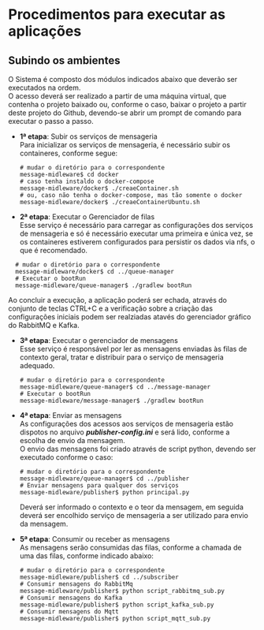 # Procedimentos para executar as aplicações

## Subindo os ambientes

O Sistema é composto dos módulos indicados abaixo que deverão ser executados na ordem.<br>
O acesso deverá ser realizado a partir de uma máquina virtual, que contenha o projeto baixado ou, conforme o caso, baixar o projeto a partir deste projeto do Github, devendo-se abrir um prompt de comando para executar o passo a passo.

* **1ª etapa**: Subir os serviços de mensageria<br>
  Para inicializar os serviços de mensageria, é necessário subir os containeres, conforme segue:

  ```shell
  # mudar o diretório para o correspondente
  message-midleware$ cd docker
  # caso tenha instaldo o docker-compose
  message-midleware/docker$ ./creaeContainer.sh
  # ou, caso não tenha o docker-compose, mas tão somente o docker
  message-midleware/docker$ ./creaeContainerUbuntu.sh
  ```
* **2ª etapa**: Executar o Gerenciador de filas<br>
  Esse serviço é necessário para carregar as configurações dos serviços de mensageria e só é necessário executar uma primeira e única vez, se os containeres estiverem configurados para persistir os dados via nfs, o que é recomendado.

```shell
  # mudar o diretório para o correspondente
  message-midleware/docker$ cd ../queue-manager
  # Executar o bootRun
  message-midleware/queue-manager$ ./gradlew bootRun 
  ```

  Ao concluir a execução, a aplicação poderá ser echada, através do conjunto de teclas CTRL+C e a verificação sobre a criação das configurações iniciais podem ser realziadas atavés do gerenciador gráfico do RabbitMQ e Kafka.

* **3ª etapa**: Executar o gerenciador de mensagens<br>
  Esse serviço é responsável por ler as mensagens enviadas às filas de contexto geral, tratar e distribuir para o serviço de mensageria adequado.

  ```shell
  # mudar o diretório para o correspondente
  message-midleware/queue-manager$ cd ../message-manager
  # Executar o bootRun
  message-midleware/message-manager$ ./gradlew bootRun 
  ```
  
* **4ª etapa**: Enviar as mensagens<br>
  As configurações dos acessos aos serviços de mensageria estão dispotos no arquivo **_publisher-config.ini_** e será lido, conforme a escolha de envio da mensagem.<br>
  O envio das mensagens foi criado através de script python, devendo ser executado conforme o caso:

  ```
  # mudar o diretório para o correspondente
  message-midleware/queue-manager$ cd ../publisher
  # Enviar mensagens para qualquer dos serviços
  message-midleware/publisher$ python principal.py
  ```
  
  Deverá ser informado o contexto e o teor da mensagem, em seguida deverá ser encolhido serviço de mensageria a ser utilizado para envio da mensagem.

* **5ª etapa**: Consumir ou receber as mensagens<br>
  As mensagens serão consumidas das filas, conforme a chamada de uma das filas, conforme indicado abaixo:
  
  ```
  # mudar o diretório para o correspondente
  message-midleware/publisher$ cd ../subscriber
  # Consumir mensagens do RabbitMq
  message-midleware/publisher$ python script_rabbitmq_sub.py
  # Consumir mensagens do Kafka
  message-midleware/publisher$ python script_kafka_sub.py
  # Consumir mensagens do Mqtt
  message-midleware/publisher$ python script_mqtt_sub.py
  ```
  
